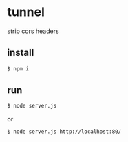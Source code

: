 # tunnel

strip cors headers

## install

```bash
$ npm i
```

## run

```bash
$ node server.js
```

or

```bash
$ node server.js http://localhost:80/
```


